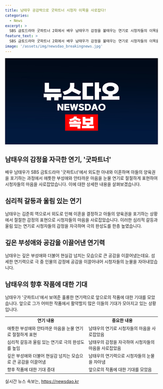 ```yaml
---
title: 남태우 공감력으로 굿파트너 시청자 이목을 사로잡다!
categories:
  - News
excerpt: >
  SBS 금토드라마 굿파트너 2회에서 배우 남태우가 감정을 불태우는 연기로 시청자들의 이목을 사로잡았다. 이혼과 부성애를 다룬 이야기에서 그의 눈물 연기는 감동을 안겼고, 깊은 부성애와 현실감 있는 연기로 큰 공감을 이끌어냈다. 남태우의 섬세한 연기는 시청자들의 눈물샘을 자극하며 극의 완성도를 높였다. 매 작품에서 특별한 존재감을 보여주는 그에게 올해 또 어떤 작품에서의 활약을 기대하게 만든다.
feature_text: >
  SBS 금토드라마 굿파트너 2회에서 배우 남태우가 감정을 불태우는 연기로 시청자들의 이목을 사로잡았다. 이혼과 부성애를 다룬 이야기에서 그의 눈물 연기는 감동을 안겼고, 깊은 부성애와 현실감 있는 연기로 큰 공감을 이끌어냈다. 남태우의 섬세한 연기는 시청자들의 눈물샘을 자극하며 극의 완성도를 높였다. 매 작품에서 특별한 존재감을 보여주는 그에게 올해 또 어떤 작품에서의 활약을 기대하게 만든다.
image: '/assets/img/newsdao_breakingnews.jpg'
---
```


<p><img src="/assets/img/newsdao_breakingnews.jpg" alt="flaretime 속보" /></p>

<h2 data-ke-size="size26">남태우의 감정을 자극한 연기, '굿파트너'</h2>

<p data-ke-size="size16">배우 남태우가 SBS 금토드라마 '굿파트너'에서 외도한 아내와 이혼하며 아들의 양육권을 포기하는 과정에서 애틋한 부성애와 안타까운 마음을 눈물 연기로 절절하게 표현하여 시청자들의 마음을 사로잡았습니다. 이에 대한 상세한 내용을 살펴보겠습니다.</p>

<h2 data-ke-size="size26">심리적 갈등과 울림 있는 연기</h2>

<p data-ke-size="size16">남태우는 김준희 역으로서 외도로 인해 이혼을 결정하고 아들의 양육권을 포기하는 상황에서 절절한 감정의 표현으로 시청자들의 마음을 사로잡았습니다. 이러한 심리적 갈등과 울림 있는 연기로 시청자들의 감정을 자극하며 극의 완성도를 한층 높였습니다.</p>

<h2 data-ke-size="size26">깊은 부성애와 공감을 이끌어낸 연기력</h2> 

<p data-ke-size="size16">남태우는 깊은 부성애와 더불어 현실감 넘치는 모습으로 큰 공감을 이끌어냈는데요. 섬세한 연기력으로 극 중 인물의 감정에 공감을 이끌어내어 시청자들의 눈물을 자아내었습니다.</p>

<h2 data-ke-size="size26">남태우의 향후 작품에 대한 기대</h2> 

<p data-ke-size="size16">남태우가 '굿파트너'에서 보여준 훌륭한 연기력으로 앞으로의 작품에 대한 기대를 모았습니다. 앞으로 그가 어떠한 작품에서 활약할지 많은 이들의 기대가 모아지고 있는 상황입니다.</p>

<table>
  <tbody>
    <tr>
      <td style="text-align: center; height: 17px;"><b>연기 내용</b></td>
      <td style="text-align: center; height: 17px;"><b>중요한 내용</b></td>
    </tr>
    <tr>
      <td style="height: 17px;">애틋한 부성애와 안타까운 마음을 눈물 연기로 절절하게 표현</td>
      <td style="height: 17px;">남태우의 연기로 시청자들의 마음을 사로잡았음</td>
    </tr>
    <tr>
      <td style="height: 17px;">심리적 갈등과 울림 있는 연기로 극의 완성도를 높임</td>
      <td style="height: 17px;">남태우의 감정을 자극하여 시청자들의 마음을 사로잡았음</td>
    </tr>
    <tr>
      <td style="height: 17px;">깊은 부성애와 더불어 현실감 넘치는 모습으로 큰 공감을 이끌어냄</td>
      <td style="height: 17px;">남태우의 연기력으로 시청자들의 눈물을 자아냄</td>
    </tr>
    <tr>
      <td style="height: 17px;">향후 작품에 대한 기대 증대</td>
      <td style="height: 17px;">앞으로의 작품에 대한 기대를 모았음</td>
    </tr>
  </tbody>
</table>
실시간 뉴스 속보는, <a href="https://newsdao.kr" rel="dofollow">https://newsdao.kr</a>


